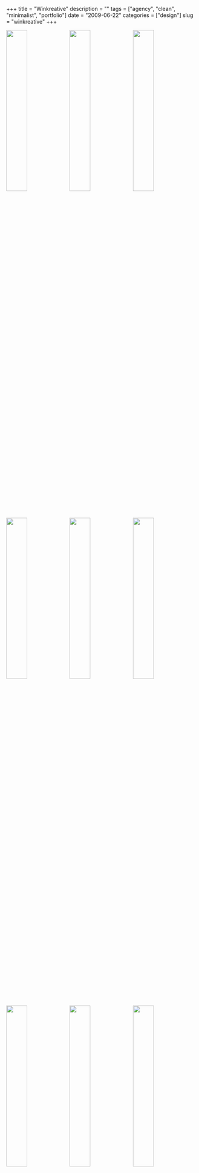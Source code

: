 +++
title = "Winkreative"
description = ""
tags = ["agency", "clean", "minimalist", "portfolio"]
date = "2009-06-22"
categories = ["design"]
slug = "winkreative"
+++


<div id="screens-thumbs" class="clearfix mt1-5">
<a href="/media/design/winkcreative-1.jpg" class="group" rel="group"><img src="/media/design/winkcreative-1.png" alt="" class="thumb" style="width: 33%; max-width: 33%;padding: 0 1px 1px 0" /></a><a href="/media/design/winkcreative-2.jpg" class="group" rel="group"><img src="/media/design/winkcreative-2.png" alt="" class="thumb" style="width: 33%; max-width: 33%;padding: 0 1px 1px 0" /></a><a href="/media/design/winkcreative-3.jpg" class="group" rel="group"><img src="/media/design/winkcreative-3.png" alt="" class="thumb" style="width: 33%; max-width: 33%;padding: 0 1px 1px 0" /></a><a href="/media/design/winkcreative-4.jpg" class="group" rel="group"><img src="/media/design/winkcreative-4.png" alt="" class="thumb" style="width: 33%; max-width: 33%;padding: 0 1px 1px 0" /></a><a href="/media/design/winkcreative-5.jpg" class="group" rel="group"><img src="/media/design/winkcreative-5.png" alt="" class="thumb" style="width: 33%; max-width: 33%;padding: 0 1px 1px 0" /></a><a href="/media/design/winkcreative-6.jpg" class="group" rel="group"><img src="/media/design/winkcreative-6.png" alt="" class="thumb" style="width: 33%; max-width: 33%;padding: 0 1px 1px 0" /></a><a href="/media/design/winkcreative-7.jpg" class="group" rel="group"><img src="/media/design/winkcreative-7.png" alt="" class="thumb" style="width: 33%; max-width: 33%;padding: 0 1px 1px 0" /></a><a href="/media/design/winkcreative-8.jpg" class="group" rel="group"><img src="/media/design/winkcreative-8.png" alt="" class="thumb" style="width: 33%; max-width: 33%;padding: 0 1px 1px 0" /></a><a href="/media/design/winkcreative-9.jpg" class="group" rel="group"><img src="/media/design/winkcreative-9.png" alt="" class="thumb" style="width: 33%; max-width: 33%;padding: 0 1px 1px 0" /></a>
</div>   
<p>Winkreative's site is a minimalist site that feels like it makes a few design references to elements of <a href="monocle.html">Monocle</a> site they designed for the magazine. I like the clean main content pages, the bento box lay out on some portfolio pages, and the intuitive navigation and portfolio filtering. </p>
<p><a href="http://www.winkreative.com/">http://www.winkreative.com/</a></p>  
